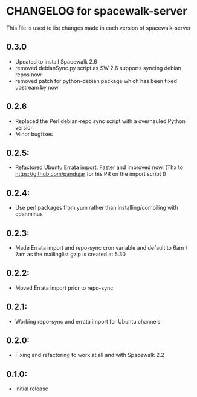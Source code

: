 # CHANGELOG for spacewalk-server #

This file is used to list changes made in each version of spacewalk-server

## 0.3.0
* Updated to install Spacewalk 2.6
* removed debianSync.py script as SW 2.6 supports syncing debian repos now
* removed patch for python-debian package which has been fixed upstream by now

## 0.2.6
* Replaced the Perl debian-repo sync script with a overhauled Python version
* Minor bugfixes

## 0.2.5:
* Refactored Ubuntu Errata import. Faster and improved now. 
  (Thx to https://github.com/pandujar for his PR on the import script !)

## 0.2.4:
* Use perl packages from yum rather than installing/compiling with cpanminus

## 0.2.3:
* Made Errata import and repo-sync cron variable and default to 6am / 7am as the mailinglist gzip is created at 5.30

## 0.2.2:
* Moved Errata import prior to repo-sync

## 0.2.1:
* Working repo-sync and errata import for Ubuntu channels

## 0.2.0:
* Fixing and refactoring to work at all and with Spacewalk 2.2

## 0.1.0:

* Initial release
